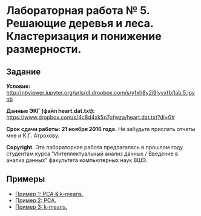 # Лабораторная работа № 5. Решающие деревья и леса. Кластеризация и понижение размерности.

## Задание

**Условие:** http://nbviewer.jupyter.org/urls/dl.dropbox.com/s/yfxh8y2i9lyvxfb/lab.5.ipynb

**Данные ЭКГ (файл heart.dat.txt):** https://www.dropbox.com/s/4c8d4xk5n7ofwza/heart.dat.txt?dl=0#

**Срок сдачи работы: 21 ноября 2016 года.** Не забудьте прислать отчеты мне и К.Г. Атрохову.

**Copyright.** Эта лабораторная работа предлагалась в прошлом году студентам курса "Интеллектуальный анализ данных / Введение в анализ данных" факультета компьютерных наук ВШЭ.

## Примеры
* [Пример 1: PCA & k-means.](http://nbviewer.jupyter.org/urls/dl.dropbox.com/s/tacqyjza69d7rbq/sem.14.ipynb)
* [Пример 2: PCA.](http://nbviewer.jupyter.org/github/cs-hse/ML_DM_HSE_minor/blob/master/module2_data_analysis_notebooks/seminar15_16_unsupervised/seminar15_16_part1_PCA.ipynb)
* [Пример 3: k-means.](http://nbviewer.jupyter.org/github/cs-hse/ML_DM_HSE_minor/blob/master/module2_data_analysis_notebooks/seminar15_16_unsupervised/seminar15_16_part3_kmeans.ipynb)
